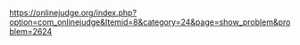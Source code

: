 https://onlinejudge.org/index.php?option=com_onlinejudge&Itemid=8&category=24&page=show_problem&problem=2624
